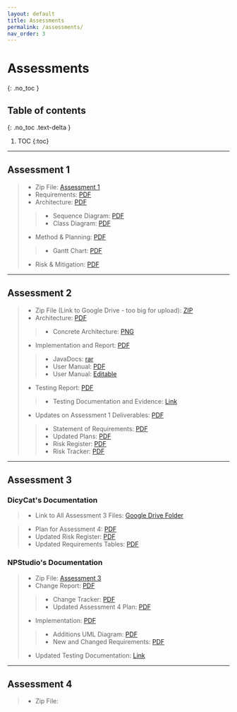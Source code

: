 ```yaml
---
layout: default
title: Assessments
permalink: /assessments/
nav_order: 3
---
```



# Assessments
{: .no_toc }


## Table of contents
{: .no_toc .text-delta }

1. TOC
{:toc}
---

## Assessment 1 

> * Zip File: [Assessment 1](/files/NPStudios.zip)
> * Requirements: [PDF](/files/Req1.pdf)
> * Architecture: [PDF](/files/Arch1.pdf)
> > * Sequence Diagram: [PDF](/files/SEPR_Sequence_Diagram_1.pdf)
> > * Class Diagram: [PDF](/files/SEPR_UML_CLass_Diagram_1.pdf)
> * Method & Planning: [PDF](/files/Plan1.pdf)
> > * Gantt Chart: [PDF](/files/assessment2ganttchart.pdf)
> * Risk & Mitigation: [PDF](/files/Risk1.pdf)

---
## Assessment 2

> * Zip File (Link to Google Drive - too big for upload): [ZIP](https://drive.google.com/file/d/1H4JW_dwoqctEgOOuH97xNl6Nck0H5exh/view?usp=sharing)
> * Architecture: [PDF](/files/Arch2.pdf)
> > * Concrete Architecture: [PNG](/files/concrete_arch.png)
> * Implementation and Report: [PDF](/files/Impl2.pdf)
> > * JavaDocs: [rar](/files/JavaDoc.rar)
> > * User Manual: [PDF](/files/User_Manual_PDF.pdf)
> > * User Manual: [Editable](/files/User_Manual_Edit.docx)
> * Testing Report: [PDF](/files/Test2.pdf)
> > * Testing Documentation and Evidence: [Link](/testing/)
> * Updates on Assessment 1 Deliverables: [PDF](/files/Updates2.pdf)
> > * Statement of Requirements: [PDF](/files/Updated_Statement_of_Requirements.pdf)
> > * Updated Plans: [PDF](/files/Updated_Plans.pdf)
> > * Risk Register: [PDF](/files/Updated_Risk_Register.pdf)
> > * Risk Tracker: [PDF](/files/Updated_Risk_Tracker.pdf)


---
## Assessment 3
### DicyCat's Documentation
> * Link to All Assessment 3 Files: [Google Drive Folder](https://drive.google.com/drive/u/2/folders/1-xhsY7CdaLSzysKzK-s84FWeRCQOtaQ8)

> * Plan for Assessment 4: [PDF](/files/PlanForAssessment4.pdf)
> * Updated Risk Register: [PDF](/files/UpdatedRiskRegister.pdf)
> * Updated Requirements Tables: [PDF](/files/UpdatedRequirementsTables.pdf)

### NPStudio's Documentation 
> * Zip File: [Assessment 3](/files/NPStudios3.zip)
> * Change Report: [PDF](/files/ChangeReport3.pdf)
> > * Change Tracker: [PDF](/files/ChangeTracker.pdf)
> > * Updated Assessment 4 Plan: [PDF](files/UpdatedAssessment4Plan.pdf)
> * Implementation: [PDF](/files/Impl3.pdf)
> > * Additions UML Diagram: [PDF](/files/Additions_UML_Diagram.png)
> > * New and Changed Requirements: [PDF](/files/NewandChangedRequirements.pdf)
> * Updated Testing Documentation: [Link](https://npstudios.github.io/testing/#assessment-3)

---
## Assessment 4

> * Zip File:
